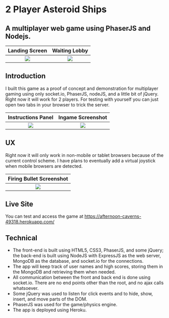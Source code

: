 # 2 Player Asteroid Ships
## A multiplayer web game using PhaserJS and Nodejs.

Landing Screen        			     |  Waiting Lobby
:-----------------------------------:|:-----------------------------------:
![](http://i.imgur.com/ZYKy7DC.png)  |  ![](http://i.imgur.com/SN6VfZu.png)

## Introduction
I built this game as a proof of concept and demonstration for multiplayer gaming
using only socket.io, PhaserJS, nodeJS, and a little bit of jQuery. Right now
it will work for 2 players. For testing with yourself you can just open two tabs
in your browser to trick the server. 

Instructions Panel        			 |  Ingame Screenshot
:-----------------------------------:|:-----------------------------------:
![](http://i.imgur.com/JP26Hge.png)  |  ![](http://i.imgur.com/AvbP9nk.png)

## UX
Right now it will only work in non-mobile or tablet browsers because of the current
control scheme. I have plans to eventually add a virtual joystick when mobile browsers 
are detected. 

Firing Bullet Screenshot       		 |	   
:-----------------------------------:|
![](http://i.imgur.com/L7GWzUv.png)  |

## Live Site
You can test and access the game at https://afternoon-caverns-49318.herokuapp.com/

## Technical
* The front-end is built using HTML5, CSS3, PhaserJS, and some jQuery; the back-end is built using NodeJS with ExpressJS as the web server, MongoDB as the database, and socket.io for the connections. 
* The app will keep track of user names and high scores, storing them in the MongoDB and retrieving them when needed. 
* All communication between the front and back end is done using socket.io. There are no end points other than the root, 
and no ajax calls whatsoever.
* Some jQuery was used to listen for click events and to hide, show, insert, and move parts of the DOM. 
* PhaserJS was used for the game/physics engine. 
* The app is deployed using Heroku.